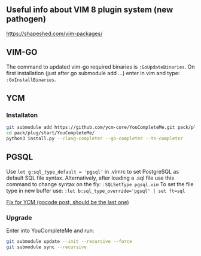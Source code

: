 ## Useful info about VIM 8 plugin system (new pathogen)
<https://shapeshed.com/vim-packages/>

## VIM-GO
The command to updated vim-go required binaries is `:GoUpdateBinaries`.
On first installation (just after go submodule add ...) enter in vim and type: `:GoInstallBinaries`.

## YCM
### Installaton
``` bash
git submodule add https://github.com/ycm-core/YouCompleteMe.git pack/plug/start/YouCompleteMe
cd pack/plug/start/YouCompleteMe/
python3 install.py --clang-completer --go-completer --ts-completer
```

## PGSQL
Use `let g:sql_type_default = 'pgsql'` in .vimrc to set PostgreSQL as default SQL file syntax.
Alternatively, after loading a .sql file use this command to change syntax on the fly:
`:SQLSetType pgsql.vim`
To set the file type in new buffer use:
`:let b:sql_type_override='pgsql' | set ft=sql`

[Fix for YCM (gocode post, should be the last one)](https://github.com/Valloric/YouCompleteMe/issues/3074)

### Upgrade
Enter into YouCompleteMe and run:
``` bash
git submodule update --init --recursive --force
git submodule sync --recursive
```
